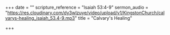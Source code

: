 +++
date = ""
scripture_reference = "Isaiah 53:4-9"
sermon_audio = "https://res.cloudinary.com/dy3wlzuye/video/upload/v1/KingstonChurch/calvarys-healing_isaiah_53.4-9.mp3"
title = "Calvary's Healing"

+++
